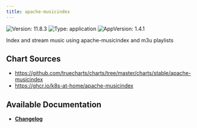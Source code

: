 ```yaml
---
title: apache-musicindex
---
```


![Version: 11.8.3](https://img.shields.io/badge/Version-11.8.3-informational?style=flat-square) ![Type: application](https://img.shields.io/badge/Type-application-informational?style=flat-square) ![AppVersion: 1.4.1](https://img.shields.io/badge/AppVersion-1.4.1-informational?style=flat-square)

Index and stream music using apache-musicindex and m3u playlists

## Chart Sources

- https://github.com/truecharts/charts/tree/master/charts/stable/apache-musicindex
- https://ghcr.io/k8s-at-home/apache-musicindex

## Available Documentation

- [**Changelog**](./CHANGELOG.md)
